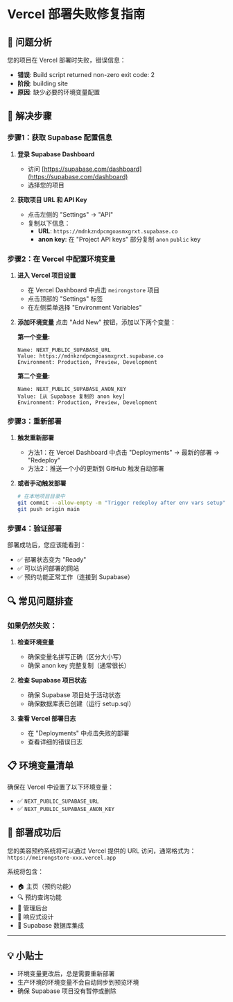 # Vercel 部署失败修复指南

## 🚨 问题分析

您的项目在 Vercel 部署时失败，错误信息：
- **错误**: Build script returned non-zero exit code: 2
- **阶段**: building site
- **原因**: 缺少必要的环境变量配置

## 🔧 解决步骤

### 步骤1：获取 Supabase 配置信息

1. **登录 Supabase Dashboard**
   - 访问 [https://supabase.com/dashboard](https://supabase.com/dashboard)
   - 选择您的项目

2. **获取项目 URL 和 API Key**
   - 点击左侧的 "Settings" → "API"
   - 复制以下信息：
     - **URL**: `https://mdnkzndpcmgoasmxgrxt.supabase.co`
     - **anon key**: 在 "Project API keys" 部分复制 `anon` `public` key

### 步骤2：在 Vercel 中配置环境变量

1. **进入 Vercel 项目设置**
   - 在 Vercel Dashboard 中点击 `meirongstore` 项目
   - 点击顶部的 "Settings" 标签
   - 在左侧菜单选择 "Environment Variables"

2. **添加环境变量**
   点击 "Add New" 按钮，添加以下两个变量：

   **第一个变量:**
   ```
   Name: NEXT_PUBLIC_SUPABASE_URL
   Value: https://mdnkzndpcmgoasmxgrxt.supabase.co
   Environment: Production, Preview, Development
   ```

   **第二个变量:**
   ```
   Name: NEXT_PUBLIC_SUPABASE_ANON_KEY
   Value: [从 Supabase 复制的 anon key]
   Environment: Production, Preview, Development
   ```

### 步骤3：重新部署

1. **触发重新部署**
   - 方法1：在 Vercel Dashboard 中点击 "Deployments" → 最新的部署 → "Redeploy"
   - 方法2：推送一个小的更新到 GitHub 触发自动部署

2. **或者手动触发部署**
   ```bash
   # 在本地项目目录中
   git commit --allow-empty -m "Trigger redeploy after env vars setup"
   git push origin main
   ```

### 步骤4：验证部署

部署成功后，您应该能看到：
- ✅ 部署状态变为 "Ready"
- ✅ 可以访问部署的网站
- ✅ 预约功能正常工作（连接到 Supabase）

## 🔍 常见问题排查

### 如果仍然失败：

1. **检查环境变量**
   - 确保变量名拼写正确（区分大小写）
   - 确保 anon key 完整复制（通常很长）

2. **检查 Supabase 项目状态**
   - 确保 Supabase 项目处于活动状态
   - 确保数据库表已创建（运行 setup.sql）

3. **查看 Vercel 部署日志**
   - 在 "Deployments" 中点击失败的部署
   - 查看详细的错误日志

## 📋 环境变量清单

确保在 Vercel 中设置了以下环境变量：

- ✅ `NEXT_PUBLIC_SUPABASE_URL`
- ✅ `NEXT_PUBLIC_SUPABASE_ANON_KEY`

## 🎯 部署成功后

您的美容预约系统将可以通过 Vercel 提供的 URL 访问，通常格式为：
`https://meirongstore-xxx.vercel.app`

系统将包含：
- 🏠 主页（预约功能）
- 🔍 预约查询功能
- 👤 管理后台
- 📱 响应式设计
- 💾 Supabase 数据库集成

---

## 💡 小贴士

- 环境变量更改后，总是需要重新部署
- 生产环境的环境变量不会自动同步到预览环境
- 确保 Supabase 项目没有暂停或删除

